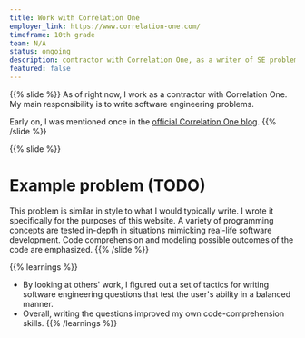 ```yaml
---
title: Work with Correlation One
employer_link: https://www.correlation-one.com/
timeframe: 10th grade
team: N/A
status: ongoing
description: contractor with Correlation One, as a writer of SE problems that test programming concepts in situations mimicking real-life software development. Code comprehension and modeling possible outcomes of the code are emphasized.
featured: false
---
```

{{% slide %}}
As of right now, I work as a contractor with Correlation One. My main responsibility is to write software engineering problems.

Early on, I was mentioned once in the [official Correlation One blog](https://medium.com/@CorrelationOne/high-schooler-is-finalist-in-ai-games-night-at-rensselaer-polytechnic-institute-a0d1c6c18d37).
{{% /slide %}}

{{% slide %}}
# Example problem (TODO)

This problem is similar in style to what I would typically write. I wrote it specifically for the purposes of this website. A variety of programming concepts are tested in-depth in situations mimicking real-life software development. Code comprehension and modeling possible outcomes of the code are emphasized.
{{% /slide %}}

{{% learnings %}}
* By looking at others' work, I figured out a set of tactics for writing software engineering questions that test the user's ability in a balanced manner.
* Overall, writing the questions improved my own code-comprehension skills.
{{% /learnings %}}
